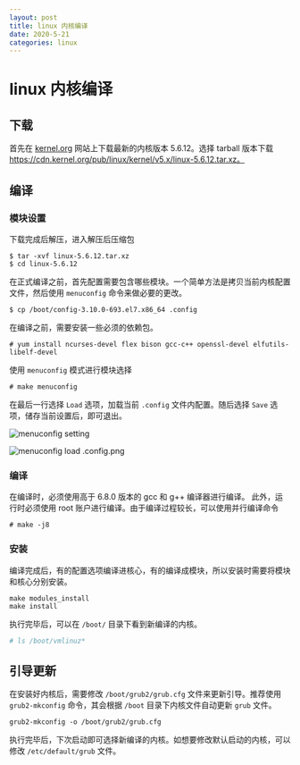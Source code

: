 ```yaml
---
layout: post
title: linux 内核编译
date: 2020-5-21
categories: linux
---
```

# linux 内核编译

## 下载

首先在 [kernel.org](https://www.kernel.org/) 网站上下载最新的内核版本 5.6.12。选择 tarball 版本下载 https://cdn.kernel.org/pub/linux/kernel/v5.x/linux-5.6.12.tar.xz。

## 编译

### 模块设置

下载完成后解压，进入解压后压缩包

    $ tar -xvf linux-5.6.12.tar.xz
    $ cd linux-5.6.12

在正式编译之前，首先配置需要包含哪些模块。一个简单方法是拷贝当前内核配置文件，然后使用 `menuconfig` 命令来做必要的更改。

    $ cp /boot/config-3.10.0-693.el7.x86_64 .config

在编译之前，需要安装一些必须的依赖包。

    # yum install ncurses-devel flex bison gcc-c++ openssl-devel elfutils-libelf-devel

使用 `menuconfig` 模式进行模块选择

    # make menuconfig

在最后一行选择 `Load` 选项，加载当前 `.config` 文件内配置。随后选择 `Save` 选项，储存当前设置后，即可退出。

![menuconfig setting](http://ww1.sinaimg.cn/large/7a1c18a8ly1geolfbdbcyj20s40dwq5p.jpg)

![menuconfig load .config.png](http://ww1.sinaimg.cn/large/7a1c18a8ly1geolgdd9s7j20s40dw75l.jpg)

### 编译

在编译时，必须使用高于 6.8.0 版本的 gcc 和 g++ 编译器进行编译。
此外，运行时必须使用 root 账户进行编译。由于编译过程较长，可以使用并行编译命令

    # make -j8

### 安装

编译完成后，有的配置选项编译进核心，有的编译成模块，所以安装时需要将模块和核心分别安装。

    make modules_install
    make install

执行完毕后，可以在 `/boot/` 目录下看到新编译的内核。
    
```bash
# ls /boot/vmlinuz*
```

## 引导更新

在安装好内核后，需要修改 `/boot/grub2/grub.cfg` 文件来更新引导。推荐使用 `grub2-mkconfig` 命令，其会根据 `/boot` 目录下内核文件自动更新 `grub` 文件。

    grub2-mkconfig -o /boot/grub2/grub.cfg

执行完毕后，下次启动即可选择新编译的内核。如想要修改默认启动的内核，可以修改 `/etc/default/grub` 文件。
